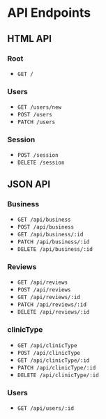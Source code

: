 
# API Endpoints

## HTML API

### Root

- `GET /`

### Users

- `GET /users/new`
- `POST /users`
- `PATCH /users`

### Session

<!-- - `GET /session/new` -->
- `POST /session`
- `DELETE /session`

## JSON API

### Business

- `GET /api/business`
- `POST /api/business`
- `GET /api/business/:id`
- `PATCH /api/business/:id`
- `DELETE /api/business/:id`

### Reviews

- `GET /api/reviews`
- `POST /api/reviews`
- `GET /api/reviews/:id`
- `PATCH /api/reviews/:id`
- `DELETE /api/reviews/:id`

### clinicType
- `GET /api/clinicType`
- `POST /api/clinicType`
- `GET /api/clinicType/:id`
- `PATCH /api/clinicType/:id`
- `DELETE /api/clinicType/:id`

### Users
- `GET /api/users/:id`
